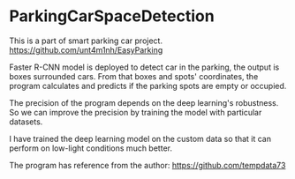 # ParkingCarSpaceDetection
This is a part of smart parking car project.
https://github.com/unt4m1nh/EasyParking

Faster R-CNN model is deployed to detect car in the parking, the output is boxes surrounded cars. From that boxes and spots' coordinates, the program calculates and predicts if the parking spots are empty or occupied.

The precision of the program depends on the deep learning's robustness. So we can improve the precision by training the model with particular datasets.

I have trained the deep learning model on the custom data so that it can perform on low-light conditions much better.

The program has reference from the author: 
https://github.com/tempdata73
